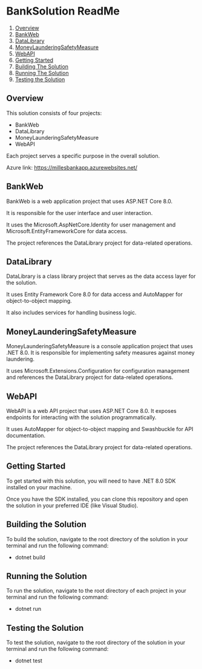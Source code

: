 # BankSolution ReadMe

1. [Overview](#overview)
2. [BankWeb](#bankweb)
3. [DataLibrary](#datalibrary)
4. [MoneyLaunderingSafetyMeasure](#moneylaunderingsafetymeasure)
5. [WebAPI](#webapi)
6. [Getting Started](#getting-started)
7. [Building The Solution](#building-the-solution)
8. [Running The Solution](#running-the-solution)
9. [Testing the Solution](#testing-the-solution)


## Overview
This solution consists of four projects: 
* BankWeb
* DataLibrary
* MoneyLaunderingSafetyMeasure
* WebAPI

Each project serves a specific purpose in the overall solution.

Azure link:
https://millesbankapp.azurewebsites.net/

## BankWeb
BankWeb is a web application project that uses ASP.NET Core 8.0. 

It is responsible for the user interface and user interaction. 

It uses the Microsoft.AspNetCore.Identity for user management and Microsoft.EntityFrameworkCore for data access. 

The project references the DataLibrary project for data-related operations.

## DataLibrary
DataLibrary is a class library project that serves as the data access layer for the solution. 

It uses Entity Framework Core 8.0 for data access and AutoMapper for object-to-object mapping. 

It also includes services for handling business logic.

## MoneyLaunderingSafetyMeasure
MoneyLaunderingSafetyMeasure is a console application project that uses .NET 8.0. It is responsible for implementing safety measures against money laundering. 

It uses Microsoft.Extensions.Configuration for configuration management and references the DataLibrary project for data-related operations.

## WebAPI
WebAPI is a web API project that uses ASP.NET Core 8.0. It exposes endpoints for interacting with the solution programmatically. 

It uses AutoMapper for object-to-object mapping and Swashbuckle for API documentation. 

The project references the DataLibrary project for data-related operations.

## Getting Started
To get started with this solution, you will need to have .NET 8.0 SDK installed on your machine. 

Once you have the SDK installed, you can clone this repository and open the solution in your preferred IDE (like Visual Studio).

## Building the Solution
To build the solution, navigate to the root directory of the solution in your terminal and run the following command:
* dotnet build

## Running the Solution
To run the solution, navigate to the root directory of each project in your terminal and run the following command:
* dotnet run

## Testing the Solution
To test the solution, navigate to the root directory of the solution in your terminal and run the following command:
* dotnet test
